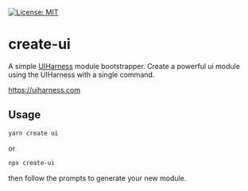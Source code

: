 [![License: MIT](https://img.shields.io/badge/License-MIT-green.svg)](https://opensource.org/licenses/MIT)

# create-ui

A simple [UIHarness](https://uiharness.com) module bootstrapper.
Create a powerful ui module using the UIHarness with a single command.

https://uiharness.com

## Usage

```bash
yarn create ui
```

or 

```bash
npx create-ui
```

then follow the prompts to generate your new module.
